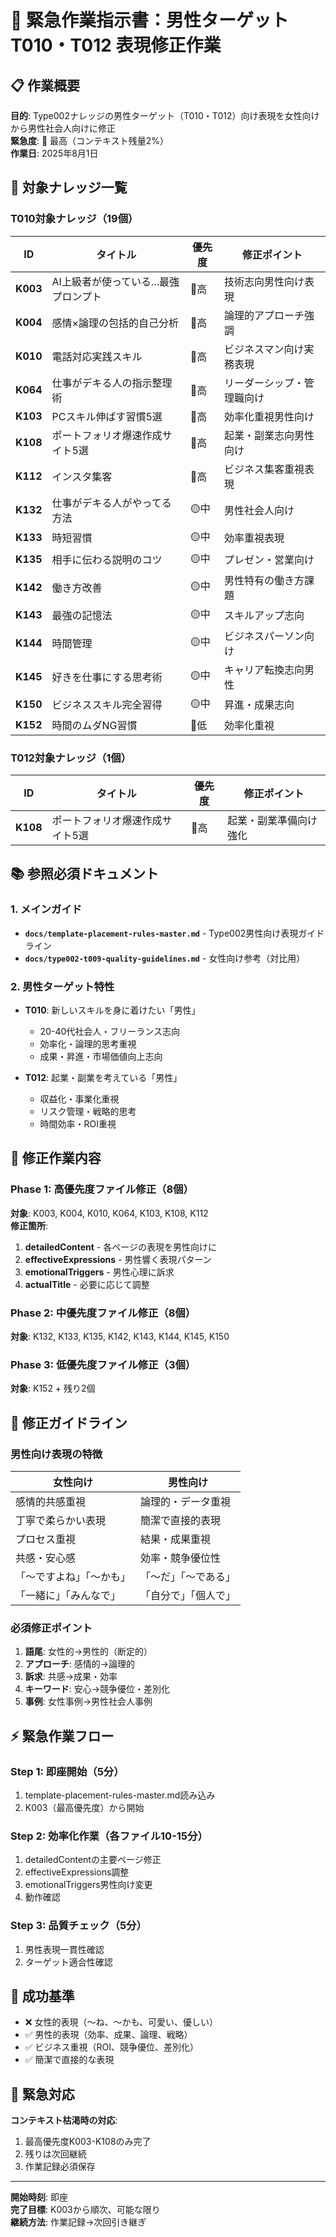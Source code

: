 # 🚨 緊急作業指示書：男性ターゲットT010・T012 表現修正作業

## 📋 作業概要
**目的**: Type002ナレッジの男性ターゲット（T010・T012）向け表現を女性向けから男性社会人向けに修正  
**緊急度**: 🔴 最高（コンテキスト残量2%）  
**作業日**: 2025年8月1日  

## 🎯 対象ナレッジ一覧

### T010対象ナレッジ（19個）
| ID | タイトル | 優先度 | 修正ポイント |
|---|---|---|---|
| **K003** | AI上級者が使っている...最強プロンプト | 🔴高 | 技術志向男性向け表現 |
| **K004** | 感情×論理の包括的自己分析 | 🔴高 | 論理的アプローチ強調 |
| **K010** | 電話対応実践スキル | 🔴高 | ビジネスマン向け実務表現 |
| **K064** | 仕事がデキる人の指示整理術 | 🔴高 | リーダーシップ・管理職向け |
| **K103** | PCスキル伸ばす習慣5選 | 🔴高 | 効率化重視男性向け |
| **K108** | ポートフォリオ爆速作成サイト5選 | 🔴高 | 起業・副業志向男性向け |
| **K112** | インスタ集客 | 🔴高 | ビジネス集客重視表現 |
| **K132** | 仕事がデキる人がやってる方法 | 🟡中 | 男性社会人向け |
| **K133** | 時短習慣 | 🟡中 | 効率重視表現 |
| **K135** | 相手に伝わる説明のコツ | 🟡中 | プレゼン・営業向け |
| **K142** | 働き方改善 | 🟡中 | 男性特有の働き方課題 |
| **K143** | 最強の記憶法 | 🟡中 | スキルアップ志向 |
| **K144** | 時間管理 | 🟡中 | ビジネスパーソン向け |
| **K145** | 好きを仕事にする思考術 | 🟡中 | キャリア転換志向男性 |
| **K150** | ビジネススキル完全習得 | 🟡中 | 昇進・成果志向 |
| **K152** | 時間のムダNG習慣 | 🔵低 | 効率化重視 |

### T012対象ナレッジ（1個）
| ID | タイトル | 優先度 | 修正ポイント |
|---|---|---|---|
| **K108** | ポートフォリオ爆速作成サイト5選 | 🔴高 | 起業・副業準備向け強化 |

## 📚 参照必須ドキュメント

### 1. メインガイド
- **`docs/template-placement-rules-master.md`** - Type002男性向け表現ガイドライン
- **`docs/type002-t009-quality-guidelines.md`** - 女性向け参考（対比用）

### 2. 男性ターゲット特性
- **T010**: 新しいスキルを身に着けたい「男性」
  - 20-40代社会人・フリーランス志向
  - 効率化・論理的思考重視
  - 成果・昇進・市場価値向上志向
  
- **T012**: 起業・副業を考えている「男性」
  - 収益化・事業化重視
  - リスク管理・戦略的思考
  - 時間効率・ROI重視

## 🔧 修正作業内容

### Phase 1: 高優先度ファイル修正（8個）
**対象**: K003, K004, K010, K064, K103, K108, K112  
**修正箇所**:
1. **detailedContent** - 各ページの表現を男性向けに
2. **effectiveExpressions** - 男性響く表現パターン
3. **emotionalTriggers** - 男性心理に訴求
4. **actualTitle** - 必要に応じて調整

### Phase 2: 中優先度ファイル修正（8個）
**対象**: K132, K133, K135, K142, K143, K144, K145, K150

### Phase 3: 低優先度ファイル修正（3個）
**対象**: K152 + 残り2個

## 📝 修正ガイドライン

### 男性向け表現の特徴
| 女性向け | 男性向け |
|---|---|
| 感情的共感重視 | 論理的・データ重視 |
| 丁寧で柔らかい表現 | 簡潔で直接的表現 |
| プロセス重視 | 結果・成果重視 |
| 共感・安心感 | 効率・競争優位性 |
| 「〜ですよね」「〜かも」 | 「〜だ」「〜である」 |
| 「一緒に」「みんなで」 | 「自分で」「個人で」 |

### 必須修正ポイント
1. **語尾**: 女性的→男性的（断定的）
2. **アプローチ**: 感情的→論理的
3. **訴求**: 共感→成果・効率
4. **キーワード**: 安心→競争優位・差別化
5. **事例**: 女性事例→男性社会人事例

## ⚡ 緊急作業フロー

### Step 1: 即座開始（5分）
1. template-placement-rules-master.md読み込み
2. K003（最高優先度）から開始

### Step 2: 効率化作業（各ファイル10-15分）
1. detailedContentの主要ページ修正
2. effectiveExpressions調整
3. emotionalTriggers男性向け変更
4. 動作確認

### Step 3: 品質チェック（5分）
1. 男性表現一貫性確認
2. ターゲット適合性確認

## 🎯 成功基準
- ❌ 女性的表現（〜ね、〜かも、可愛い、優しい）
- ✅ 男性的表現（効率、成果、論理、戦略）
- ✅ ビジネス重視（ROI、競争優位、差別化）
- ✅ 簡潔で直接的な表現

## 🚨 緊急対応
**コンテキスト枯渇時の対応**:
1. 最高優先度K003-K108のみ完了
2. 残りは次回継続
3. 作業記録必須保存

---
**開始時刻**: 即座  
**完了目標**: K003から順次、可能な限り  
**継続方法**: 作業記録→次回引き継ぎ